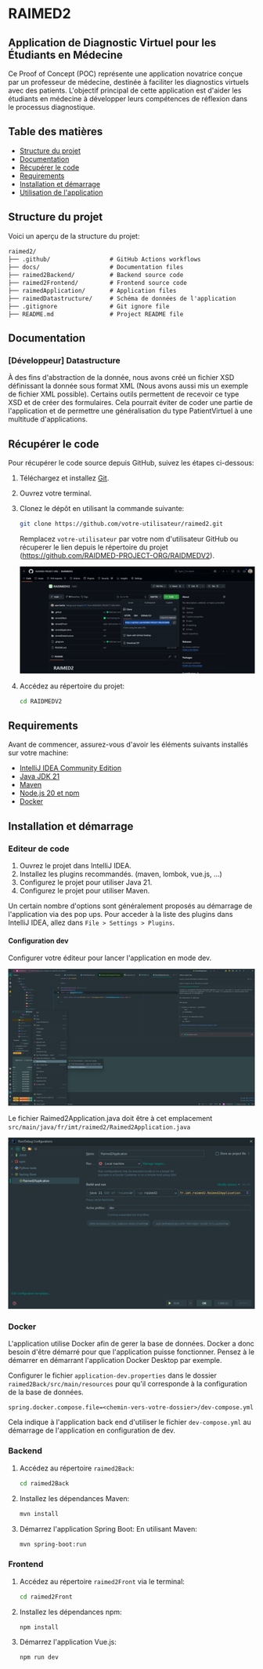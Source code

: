 # RAIMED2
## Application de Diagnostic Virtuel pour les Étudiants en Médecine

Ce Proof of Concept (POC) représente une application novatrice conçue par un professeur de médecine, destinée à faciliter les diagnostics virtuels avec des patients. L'objectif principal de cette application est d'aider les étudiants en médecine à développer leurs compétences de réflexion dans le processus diagnostique.

## Table des matières
- [Structure du projet](#structure-du-projet)
- [Documentation](#documentation)
- [Récupérer le code](#récupérer-le-code)
- [Requirements](#requirements)
- [Installation et démarrage](#installation-et-démarrage)
- [Utilisation de l'application](#utilisation-de-lapplication)

## Structure du projet

Voici un aperçu de la structure du projet:

```plaintext
raimed2/
├── .github/                 # GitHub Actions workflows
├── docs/                    # Documentation files
├── raimed2Backend/          # Backend source code
├── raimed2Frontend/         # Frontend source code
├── raimedApplication/       # Application files
├── raimedDatastructure/     # Schéma de données de l'application
├── .gitignore               # Git ignore file
├── README.md                # Project README file
```

## Documentation

### [Développeur] Datastructure

À des fins d'abstraction de la donnée, nous avons créé un fichier XSD définissant la donnée sous format XML (Nous avons aussi mis un exemple de fichier XML possible). Certains outils permettent de recevoir ce type XSD et de créer des formulaires. Cela pourrait éviter de coder une partie de l'application et de permettre une généralisation du type PatientVirtuel à une multitude d'applications.

## Récupérer le code

Pour récupérer le code source depuis GitHub, suivez les étapes ci-dessous:

1. Téléchargez et installez [Git](https://git-scm.com/downloads).
1. Ouvrez votre terminal.
2. Clonez le dépôt en utilisant la commande suivante:

    ```bash
    git clone https://github.com/votre-utilisateur/raimed2.git
    ```
    Remplacez `votre-utilisateur` par votre nom d'utilisateur GitHub ou récuperer le lien depuis le répertoire du projet (https://github.com/RAIDMED-PROJECT-ORG/RAIDMEDV2).

   ![Clone Repository](docs/assets/img/download-source.png)

4. Accédez au répertoire du projet:

    ```bash
    cd RAIDMEDV2
    ```
## Requirements

Avant de commencer, assurez-vous d'avoir les éléments suivants installés sur votre machine:

- [IntelliJ IDEA Community Edition](https://www.jetbrains.com/idea/download/)
- [Java JDK 21](https://www.oracle.com/java/technologies/javase-jdk21-downloads.html)
- [Maven](https://maven.apache.org/install.html)
- [Node.js 20 et npm](https://nodejs.org/) 
- [Docker](https://www.docker.com/get-started)

## Installation et démarrage

### Editeur de code

1. Ouvrez le projet dans IntelliJ IDEA.
2. Installez les plugins recommandés. (maven, lombok, vue.js, ...)
3. Configurez le projet pour utiliser Java 21.
4. Configurez le projet pour utiliser Maven.

Un certain nombre d'options sont généralement proposés au démarrage de l'application via des pop ups.
Pour acceder à la liste des plugins dans IntelliJ IDEA, allez dans `File > Settings > Plugins`.

#### Configuration dev

Configurer votre éditeur pour lancer l'application en mode dev.

![Update Configuration](docs/assets/img/update-config.png)

Le fichier Raimed2Application.java doit être à cet emplacement `src/main/java/fr/imt/raimed2/Raimed2Application.java`

![Run Configuration](docs/assets/img/config.png)

### Docker

L'application utilise Docker afin de gerer la base de données.
Docker a donc besoin d'être démarré pour que l'application puisse fonctionner.
Pensez à le démarrer en démarrant l'application Docker Desktop par exemple.

Configurer le fichier `application-dev.properties` dans le dossier `raimed2Back/src/main/resources` pour qu'il corresponde à la configuration de la base de données.

```properties
spring.docker.compose.file=<chemin-vers-votre-dossier>/dev-compose.yml
```

Cela indique à l'application back end d'utiliser le fichier `dev-compose.yml` au démarrage de l'application en configuration de dev.

### Backend

1. Accédez au répertoire `raimed2Back`:
    ```bash
    cd raimed2Back
    ```
2. Installez les dépendances Maven:
    ```bash
    mvn install
    ```
3. Démarrez l'application Spring Boot:
   En utilisant Maven:
    ```bash
    mvn spring-boot:run
    ```

### Frontend

1. Accédez au répertoire `raimed2Front` via le terminal:

    ```bash
    cd raimed2Front
    ```

2. Installez les dépendances npm:

    ```bash
    npm install
    ```

3. Démarrez l'application Vue.js:

    ```bash
    npm run dev
    ```

